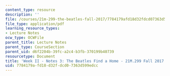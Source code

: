 ```yaml
---
content_type: resource
description: ''
file: /courses/21m-299-the-beatles-fall-2017/7784179afd18d32fdcd07363d599edcc_MIT21M_299F17_Notes03.pdf
file_type: application/pdf
learning_resource_types:
- Lecture Notes
ocw_type: OCWFile
parent_title: Lecture Notes
parent_type: CourseSection
parent_uid: d6f2204b-39fc-a2c4-b3fb-370199b40739
resourcetype: Document
title: 'Week II - Notes 3: The Beatles Find a Home - 21M.299 Fall 2017'
uid: 7784179a-fd18-d32f-dcd0-7363d599edcc
---
```

